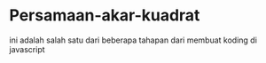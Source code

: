 # Persamaan-akar-kuadrat
ini adalah salah satu dari beberapa tahapan dari membuat koding di javascript
